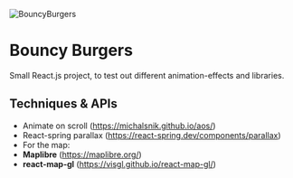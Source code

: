 ![BouncyBurgers](https://res.cloudinary.com/dr24t0rw2/image/upload/v1661528359/Burger/Frame_26_lxcgwt.png)

# Bouncy Burgers

Small React.js project, to test out different animation-effects and libraries.

## Techniques & APIs

* <strong></strong>Animate on scroll (https://michalsnik.github.io/aos/)
* <strong></strong>React-spring parallax (https://react-spring.dev/components/parallax)
* For the map:
* <strong>Maplibre</strong> (https://maplibre.org/)
* <strong>react-map-gl</strong> (https://visgl.github.io/react-map-gl/)

